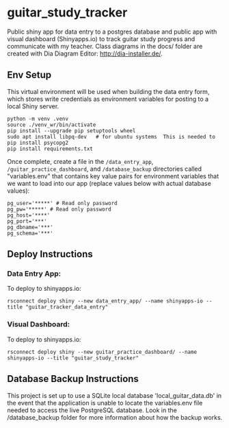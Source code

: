 # guitar_study_tracker
Public shiny app for data entry to a postgres database and public app with visual dashboard (Shinyapps.io) to track guitar study progress and communicate with my teacher.  Class diagrams in the docs/ folder are created with Dia Diagram Editor: http://dia-installer.de/.

## Env Setup
This virtual environment will be used when building the data entry form, which stores write credentials as environment variables for posting to a local Shiny server.
``` linux
python -m venv .venv
source ./venv_wr/bin/activate
pip install --upgrade pip setuptools wheel
sudo apt install libpq-dev   # for ubuntu systems  This is needed to pip install psycopg2
pip install requirements.txt
```
Once complete, create a file in the <code>/data_entry_app</code>, <code>/guitar_practice_dashboard</code>, and <code>/database_backup</code> directories called "variables.env" that contains key value pairs for environment variables that we want to load into our app (replace values below with actual database values):
``` text
pg_user='*****' # Read only password
pg_pw='*****' # Read only password
pg_host='****'
pg_port='***'
pg_dbname='***'
pg_schema='***'
```

## Deploy Instructions
### Data Entry App:
To deploy to shinyapps.io:
``` linux
rsconnect deploy shiny --new data_entry_app/ --name shinyapps-io --title "guitar_tracker_data_entry"
```

### Visual Dashboard:
To deploy to shinyapps.io:
``` linux
rsconnect deploy shiny --new guitar_practice_dashboard/ --name shinyapps-io --title "guitar_study_tracker"
```

## Database Backup Instructions
This project is set up to use a SQLite local database 'local_guitar_data.db' in the event that the application is unable to locate the variables.env file needed to access the live PostgreSQL database.  Look in the /database_backup folder for more information about how the backup works.
